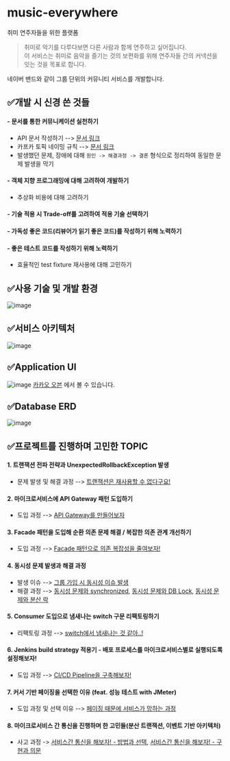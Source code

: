 # music-everywhere
취미 연주자들을 위한 플랫폼

> 취미로 악기를 다루다보면 다른 사람과 함께 연주하고 싶어집니다.<br>
> 이 서비스는 취미로 음악을 즐기는 것의 보편화를 위해 연주자들 간의 커넥션을 잇는 것을 목표로 합니다.

네이버 밴드와 같이 그룹 단위의 커뮤니티 서비스를 개발합니다.

## ✅개발 시 신경 쓴 것들
#### - **문서를 통한 커뮤니케이션** 실천하기
  - API 문서 작성하기 --> [문서 링크](https://github.com/f-lab-edu/music-everywhere/blob/main/docs/api-docs)
  - 카프카 토픽 네이밍 규칙 --> [문서 링크](https://github.com/f-lab-edu/music-everywhere/tree/main/docs/kafka)
  - 발생했던 문제, 장애에 대해 `원인 -> 해결과정 -> 결론` 형식으로 정리하여 동일한 문제 발생을 막기
 
#### - 객체 지향 프로그래밍에 대해 고려하여 개발하기
  - 추상화 비용에 대해 고려하기

#### - 기술 적용 시 Trade-off를 고려하여 적용 기술 선택하기
#### - 가독성 좋은 코드(리뷰어가 읽기 좋은 코드)를 작성하기 위해 노력하기
#### - 좋은 테스트 코드를 작성하기 위해 노력하기
  - 효율적인 test fixture 재사용에 대해 고민하기


## ✅사용 기술 및 개발 환경
![image](https://github.com/f-lab-edu/music-everywhere/assets/70522355/e7b061fb-2c87-4a4c-9e99-32afec254f55)

## ✅서비스 아키텍처
![image](https://github.com/f-lab-edu/music-everywhere/assets/70522355/ea3a72fc-a78f-4b27-9b45-2573a1f3f747)


## ✅Application UI
![image](https://github.com/f-lab-edu/music-everywhere/assets/70522355/defb703f-efb3-4721-9743-c51712afd68e)
[카카오 오븐](https://ovenapp.io/project/3S1Kpott40rHcrwzORNUdEzoKzHz3PEf#CRgqm) 에서 볼 수 있습니다.

## ✅Database ERD
![image](https://github.com/f-lab-edu/music-everywhere/assets/70522355/e72d86ff-1fc0-494a-bbfc-1e4781f9d65b)


## ✅프로젝트를 진행하며 고민한 TOPIC
#### 1. 트랜잭션 전파 전략과 UnexpectedRollbackException 발생
  - 문제 발생 및 해결 과정 --> [트랜잭션은 재사용할 수 없다구요!](https://velog.io/@hyeok-kong/%ED%8A%B8%EB%9E%9C%EC%9E%AD%EC%85%98%EC%9D%80-%EC%9E%AC%EC%82%AC%EC%9A%A9%ED%95%A0-%EC%88%98-%EC%97%86%EB%8B%A4%EA%B5%AC%EC%9A%94)
#### 2. 마이크로서비스에 API Gateway 패턴 도입하기
  - 도입 과정 --> [API Gateway를 만들어보자](https://velog.io/@hyeok-kong/API-Gateway%EB%A5%BC-%EB%A7%8C%EB%93%A4%EC%96%B4%EB%B3%B4%EC%9E%90)
#### 3. Facade 패턴을 도입해 순환 의존 문제 해결 / 복잡한 의존 관계 개선하기
  - 도입 과정 --> [Facade 패턴으로 의존 복잡성을 줄여보자!](https://velog.io/@hyeok-kong/Facade-%ED%8C%A8%ED%84%B4%EC%9C%BC%EB%A1%9C-%EB%B3%B5%EC%9E%A1%EB%8F%84%EB%A5%BC-%EC%A4%84%EC%97%AC%EB%B3%B4%EC%9E%90)
#### 4. 동시성 문제 발생과 해결 과정
  - 발생 이슈 --> [그룹 가입 시 동시성 이슈 발생](https://github.com/f-lab-edu/music-everywhere/issues/30)
  - 해결 과정 --> [동시성 문제와 synchronized](https://velog.io/@hyeok-kong/%EB%8F%99%EC%8B%9C%EC%84%B1-%EB%AC%B8%EC%A0%9C%EC%99%80-synchronized),
    [동시성 문제와 DB Lock](https://velog.io/@hyeok-kong/%EB%8F%99%EC%8B%9C%EC%84%B1-%EB%AC%B8%EC%A0%9C%EC%99%80-DB-Lock),
    [동시성 문제와 분산 락](https://velog.io/@hyeok-kong/%EB%8F%99%EC%8B%9C%EC%84%B1-%EB%AC%B8%EC%A0%9C%EC%99%80-%EB%B6%84%EC%82%B0-%EB%9D%BD)
#### 5. Consumer 도입으로 냄새나는 switch 구문 리팩토링하기
- 리팩토링 과정 --> [switch에서 냄새나는 것 같아..!](https://velog.io/@hyeok-kong/switch%EC%97%90%EC%84%9C-%EB%83%84%EC%83%88%EB%82%98%EB%8A%94-%EA%B2%83-%EA%B0%99%EC%95%84)
#### 6. Jenkins build strategy 적용기 - 배포 프로세스를 마이크로서비스별로 실행되도록 설정해보자!
- 도입 과정 --> [CI/CD Pipeline을 구축해보자!](https://velog.io/@hyeok-kong/jenkins%EB%A1%9C-CICD-Pipeline-%EA%B5%AC%EC%B6%95)
#### 7. 커서 기반 페이징을 선택한 이유 (feat. 성능 테스트 with JMeter)
- 도입 과정 및 선택 이유 --> [페이징 때문에 서비스가 망하는 과정](https://velog.io/@hyeok-kong/%ED%8E%98%EC%9D%B4%EC%A7%95-%EB%95%8C%EB%AC%B8%EC%97%90-%EC%84%9C%EB%B9%84%EC%8A%A4%EA%B0%80-%EB%A7%9D%ED%95%98%EB%8A%94-%EA%B3%BC%EC%A0%95)
#### 8. 마이크로서비스 간 통신을 진행하며 한 고민들(분산 트랜잭션, 이벤트 기반 아키텍처)
- 사고 과정 -> [서비스간 통신을 해보자! - 방법과 선택](https://velog.io/@hyeok-kong/%EC%B9%B4%ED%94%84%EC%B9%B4%EB%A5%BC-%EC%9D%B4%EC%9A%A9%ED%95%B4-%EC%84%9C%EB%B9%84%EC%8A%A4%EA%B0%84-%ED%86%B5%EC%8B%A0%EC%9D%84-%ED%95%B4%EB%B3%B4%EC%9E%90),
[서비스간 통신을 해보자! - 구현과 의문](https://velog.io/@hyeok-kong/%EC%84%9C%EB%B9%84%EC%8A%A4%EA%B0%84-%ED%86%B5%EC%8B%A0%EC%9D%84-%ED%95%B4%EB%B3%B4%EC%9E%90-%EA%B5%AC%ED%98%84%EA%B3%BC-%EC%9D%98%EB%AC%B8)
